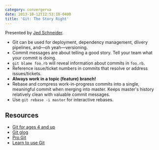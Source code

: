 ```yaml
---
category: convergerva
date: 2013-10-12T12:53:18-0400
title: 'Git: The Story Right'
---
```


Presented by [Jed Schneider](https://twitter.com/jedschneider).

- Git can be used for deployment, dependency management, dlivery pipelines, and—oh yeah—versioning.
- Commit messages are about telling a good story. Tell your team what your commit is doing.
- `git blame foo.rb` will reveal information about commits in `foo.rb`.
- Reference issue/ticket numbers in commits that resolve or address issues/tickets.
- **Always work in a topic (feature) branch!**
- Rebase and compress work-in-progress commits into a single, meaningful commit when merging into master. Keeps master's history relatively clean with valuable commit messages.
- Use `git rebase -i master` for interactive rebases.


## Resources

- [Git for ages 4 and up](http://blip.tv/open-source-developers-conference/git-for-ages-4-and-up-4460524)
- [Git glog](https://github.com/moshen/Git-Glog)
- [Pro Git](http://git-scm.com/book)
- [Learn to use Git](https://www.codeschool.com/courses/try-git)